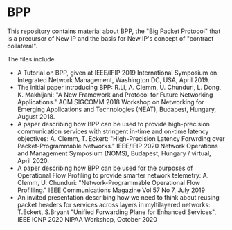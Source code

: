 # BPP

This repository contains material about BPP, the "Big Packet Protocol" that is a precursor of New IP and the basis for New IP's concept of "contract collateral".  

The files include
- A Tutorial on BPP, given at IEEE/IFIP 2019 International Symposium on Integrated Network Management, Washington DC, USA, April 2019.
- The initial paper introducing BPP: R.Li, A. Clemm, U. Chunduri, L. Dong, K. Makhijani: "A New Framework and Protocol for Future Networking Applications."  ACM SIGCOMM 2018 Workshop on Networking for Emerging Applications and Technologies (NEAT), Budapest, Hungary, August 2018.  
- A paper describing how BPP can be used to provide high-precision communication services with stringent in-time and on-time latency objectives:  A. Clemm, T. Eckert: "High-Precision Latency Forwrding over Packet-Programmable Networks."  IEEE/IFIP 2020 Network Operations and Management Symposium (NOMS), Budapest, Hungary / virtual, April 2020.
- A paper describing how BPP can be used for the purposes of Operational Flow Profiling to provide smarter network telemetry: A. Clemm, U. Chunduri: "Network-Programmable Operational Flow Profililng."  IEEE Communications Magazine Vol 57 No 7, July 2019
- An invited presentation describing how we need to think about reusing packet headers for services across layers in myltilayered networks: T.Eckert, S.Bryant "Unified Forwarding Plane for Enhanced Services", IEEE ICNP 2020 NIPAA Workshop, October 2020
